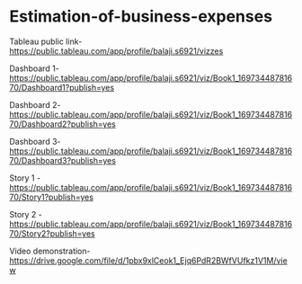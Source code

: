 # Estimation-of-business-expenses

Tableau public link-https://public.tableau.com/app/profile/balaji.s6921/vizzes

Dashboard 1-https://public.tableau.com/app/profile/balaji.s6921/viz/Book1_16973448781670/Dashboard1?publish=yes

Dashboard 2-https://public.tableau.com/app/profile/balaji.s6921/viz/Book1_16973448781670/Dashboard2?publish=yes

Dashboard 3-https://public.tableau.com/app/profile/balaji.s6921/viz/Book1_16973448781670/Dashboard3?publish=yes

Story 1 -https://public.tableau.com/app/profile/balaji.s6921/viz/Book1_16973448781670/Story1?publish=yes

Story 2 -https://public.tableau.com/app/profile/balaji.s6921/viz/Book1_16973448781670/Story2?publish=yes

Video demonstration-https://drive.google.com/file/d/1pbx9xlCeok1_Ejq6PdR2BWfVUfkz1V1M/view
